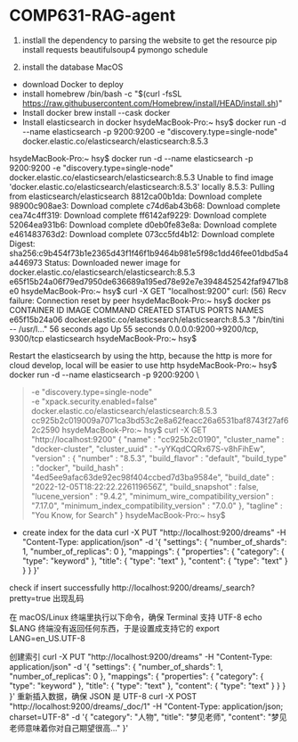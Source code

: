# COMP631-RAG-agent

1. instlall the dependency to parsing the website to get the resource
    pip install requests beautifulsoup4 pymongo schedule


1. install the database
MacOS
- download Docker to deploy
- install homebrew
    /bin/bash -c "$(curl -fsSL https://raw.githubusercontent.com/Homebrew/install/HEAD/install.sh)"
- Install docker
    brew install --cask docker
- Install elasticsearch in docker
hsydeMacBook-Pro:~ hsy$ docker run -d --name elasticsearch -p 9200:9200 -e "discovery.type=single-node" docker.elastic.co/elasticsearch/elasticsearch:8.5.3

hsydeMacBook-Pro:~ hsy$ docker run -d --name elasticsearch -p 9200:9200 -e "discovery.type=single-node" docker.elastic.co/elasticsearch/elasticsearch:8.5.3
Unable to find image 'docker.elastic.co/elasticsearch/elasticsearch:8.5.3' locally
8.5.3: Pulling from elasticsearch/elasticsearch
8812ca00b1da: Download complete 
98900c908ae3: Download complete 
c74d6ab43b68: Download complete 
cea74c4ff319: Download complete 
ff6142af9229: Download complete 
52064ea931b6: Download complete 
d0eb0fe83e8a: Download complete 
e461483763d2: Download complete 
073cc5fd4b12: Download complete 
Digest: sha256:c9b454f73b1e2365d43f1f46f1b9464b981e5f98c1dd46fee01dbd5a4a446973
Status: Downloaded newer image for docker.elastic.co/elasticsearch/elasticsearch:8.5.3
e65f15b24a06f79ed7950de636689a195ed78e92e7e3948452542faf9471b8e0
hsydeMacBook-Pro:~ hsy$ curl -X GET "localhost:9200"
curl: (56) Recv failure: Connection reset by peer
hsydeMacBook-Pro:~ hsy$ docker ps
CONTAINER ID   IMAGE                                                 COMMAND                  CREATED          STATUS          PORTS                              NAMES
e65f15b24a06   docker.elastic.co/elasticsearch/elasticsearch:8.5.3   "/bin/tini -- /usr/l…"   56 seconds ago   Up 55 seconds   0.0.0.0:9200->9200/tcp, 9300/tcp   elasticsearch
hsydeMacBook-Pro:~ hsy$ 

Restart the elasticsearch by using the http, because the http is more for cloud develop, local will be easier to use http
hsydeMacBook-Pro:~ hsy$ docker run -d --name elasticsearch -p 9200:9200 \
>   -e "discovery.type=single-node" \
>   -e "xpack.security.enabled=false" \
>   docker.elastic.co/elasticsearch/elasticsearch:8.5.3
cc925b2c019009a7071ca3bd53c2e8a62feacc26a6531baf8743f27af62c2590
hsydeMacBook-Pro:~ hsy$ curl -X GET "http://localhost:9200"
{
  "name" : "cc925b2c0190",
  "cluster_name" : "docker-cluster",
  "cluster_uuid" : "-yYKqdCQRx67S-v8hFihEw",
  "version" : {
    "number" : "8.5.3",
    "build_flavor" : "default",
    "build_type" : "docker",
    "build_hash" : "4ed5ee9afac63de92ec98f404ccbed7d3ba9584e",
    "build_date" : "2022-12-05T18:22:22.226119656Z",
    "build_snapshot" : false,
    "lucene_version" : "9.4.2",
    "minimum_wire_compatibility_version" : "7.17.0",
    "minimum_index_compatibility_version" : "7.0.0"
  },
  "tagline" : "You Know, for Search"
}
hsydeMacBook-Pro:~ hsy$ 



- create index for the data
    curl -X PUT "http://localhost:9200/dreams" -H "Content-Type: application/json" -d '{
        "settings": {
            "number_of_shards": 1,
            "number_of_replicas": 0
        },
        "mappings": {
            "properties": {
            "category": { "type": "keyword" },
            "title": { "type": "text" },
            "content": { "type": "text" }
            }
        }
    }'

check if insert successfully
http://localhost:9200/dreams/_search?pretty=true
出现乱码

在 macOS/Linux 终端里执行以下命令，确保 Terminal 支持 UTF-8
echo $LANG
终端没有返回任何东西，于是设置成支持它的
export LANG=en_US.UTF-8

创建索引
curl -X PUT "http://localhost:9200/dreams" -H "Content-Type: application/json" -d '{
  "settings": {
    "number_of_shards": 1,
    "number_of_replicas": 0
  },
  "mappings": {
    "properties": {
      "category": { "type": "keyword" },
      "title": { "type": "text" },
      "content": { "type": "text" }
    }
  }
}'
重新插入数据，确保 JSON 是 UTF-8
curl -X POST "http://localhost:9200/dreams/_doc/1" -H "Content-Type: application/json; charset=UTF-8" -d '{
  "category": "人物",
  "title": "梦见老师",
  "content": "梦见老师意味着你对自己期望很高..."
}'






